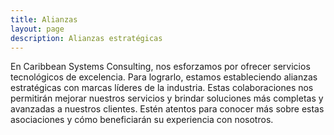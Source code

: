 ```yaml
---
title: Alianzas
layout: page
description: Alianzas estratégicas
---
```


En Caribbean Systems Consulting, nos esforzamos por ofrecer servicios tecnológicos de excelencia. Para lograrlo, estamos estableciendo alianzas estratégicas con marcas líderes de la industria. Estas colaboraciones nos permitirán mejorar nuestros servicios y brindar soluciones más completas y avanzadas a nuestros clientes. Estén atentos para conocer más sobre estas asociaciones y cómo beneficiarán su experiencia con nosotros.
